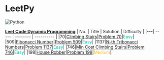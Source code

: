 # LeetPy

![Python](https://img.shields.io/badge/python-3670A0?style=for-the-badge&logo=python&logoColor=ffdd54)

**[Leet Code Dynamic Programming](https://leetcode.com/studyplan/dynamic-programming/)**
| No. | Title | Solution | Difficulty |
|---| ----- | -------- | ---------- |
|70|[Climbing Stairs](https://leetcode.com/problems/climbing-stairs/?envType=study-plan-v2[[70]]envId=dynamic-programming)|[Problem 70](./problems/problem70/solution.py)|<span style="color:rgb(0 184 163);">Easy</span>|
|509|[Fibonacci Number](https://leetcode.com/problems/fibonacci-number/?envType=study-plan-v2[[509]]envId=dynamic-programming)|[Problem 509](./problems/problem509/solution.py)|<span style="color:rgb(0 184 163);">Easy</span>|
|1137|[N-th Tribonacci Numbers](https://leetcode.com/problems/n-th-tribonacci-number/?envType=study-plan-v2[[1137]]envId=dynamic-programming)|[Problem 1137](./problems/problem1137/solution.py)|<span style="color:rgb(0 184 163);">Easy</span>|
|746|[Min Cost Climbing Stairs](https://leetcode.com/problems/min-cost-climbing-stairs/?envType=study-plan-v2[[746]]envId=dynamic-programming)|[Problem 746](./problems/problem746/solution.py)|<span style="color:rgb(0 184 163);">Easy</span>|
|198|[House Robber](https://leetcode.com/problems/house-robber/?envType=study-plan-v2[[198]]envId=dynamic-programming)|[Problem 198](./problems/problem198/solution.py)|<span style="color:rgb(255 192 30);">Medium</span>|